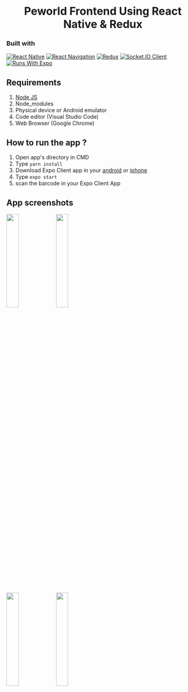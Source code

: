 <h1 align="center">Peworld Frontend Using React Native & Redux</h1>

<h3 align="center>CONNECT around the globe! chat and connect with your friends and family with CONNECT chat apps</h3>

CONNECT is a 1 on 1 real-time chat app that serve you simple, intuitive and great user experience

## Built with
[![React Native](https://img.shields.io/badge/React_Native-0.63.3-blue.svg?style=rounded-square)](https://reactnative.dev/)
[![React Navigation](https://img.shields.io/badge/React_Navigation-v5.8.10-purple.svg?style=rounded-square)](https://reactnavigation.org/)
[![Redux](https://img.shields.io/badge/Redux-v4.0.5-purple.svg?style=rounded-square)](https://redux.js.org/)
[![Socket.IO Client](https://img.shields.io/badge/Socket.IO_Client-v3.0.3-white.svg?style=rounded-square)](https://socket.io/docs/v3/server-api/#Client)
[![Runs With Expo](https://img.shields.io/badge/Runs%20with%20Expo-000.svg?style=flat&logo=EXPO&labelColor=ffffff&logoColor=000)](https://github.com/expo/expo)

## Requirements
1. <a href="https://nodejs.org/en/download/">Node JS</a>
2. Node_modules
3. Physical device or Android emulator
4. Code editor (Visual Studio Code)
5. Web Browser (Google Chrome)

## How to run the app ?
1. Open app's directory in CMD
2. Type `yarn install`
3. Download Expo Client app in your <a href="https://play.google.com/store/apps/details?id=host.exp.exponent&hl=in&gl=US">android</a> or <a href="https://apps.apple.com/us/app/expo-client/id982107779">iphone</a>
4. Type `expo start`
5. scan the barcode in your Expo Client App

## App screenshots
<img src='https://drive.google.com/file/d/1ubcUaJgRfmqHF05d_KvWCdJq0mD502oR' width='25%'> <img src='https://drive.google.com/uc?id=1hO2bA4R2yZPmzST50c_RjTNv-xKXiFBD' width='25%'>

<img src='https://drive.google.com/uc?id=1Trf9bsSGZC6B7i6UJVhtjyZYbMo3Ub7J' width='25%'> <img src='https://drive.google.com/file/d/1uo6EGyXhjXoNFGSAqceQFEcR4ZBWgKJ0' width='25%'>
